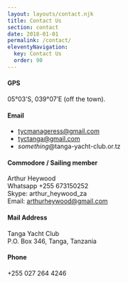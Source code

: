 ```yaml
---
layout: layouts/contact.njk
title: Contact Us
section: contact
date: 2018-01-01
permalink: /contact/
eleventyNavigation:
  key: Contact Us
  order: 90
---
```

#### GPS

05°03’S, 039°07’E (off the town).

#### Email

* tycmanageress@gmail.com
* tyctanga@gmail.com
* *something*@tanga-yacht-club.or.tz

#### Commodore / Sailing member

Arthur Heywood\
Whatsapp  +255 673150252\
Skype: arthur_heywood_za\
Email: arthurheywood@gmail.com

#### Mail Address

Tanga Yacht Club\
P.O. Box 346, Tanga, Tanzania

#### Phone

+255 027 264 4246